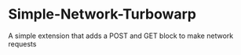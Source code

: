 # Simple-Network-Turbowarp
A simple extension that adds a POST and GET block to make network requests
